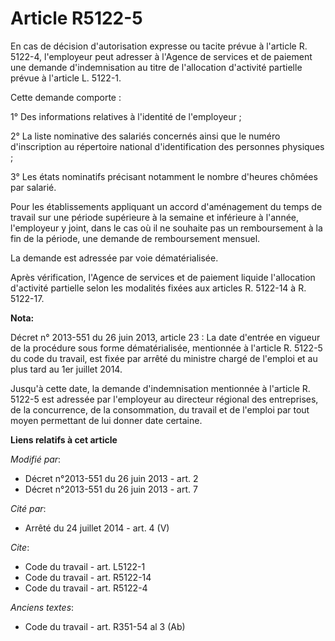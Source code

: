 # Article R5122-5

En cas de décision d'autorisation expresse ou tacite prévue à l'article R. 5122-4, l'employeur peut adresser à l'Agence de
services et de paiement une demande d'indemnisation au titre de l'allocation d'activité partielle prévue à l'article L.
5122-1. 

Cette demande comporte : 

1° Des informations relatives à l'identité de l'employeur ; 

2° La liste nominative des salariés concernés ainsi que le numéro d'inscription au répertoire national d'identification des
personnes physiques ; 

3° Les états nominatifs précisant notamment le nombre d'heures chômées par salarié. 

Pour les établissements appliquant un accord d'aménagement du temps de travail sur une période supérieure à la semaine et
inférieure à l'année, l'employeur y joint, dans le cas où il ne souhaite pas un remboursement à la fin de la période, une
demande de remboursement mensuel. 

La demande est adressée par voie dématérialisée. 

Après vérification, l'Agence de services et de paiement liquide l'allocation d'activité partielle selon les modalités fixées
aux articles R. 5122-14 à R. 5122-17.

**Nota:**

Décret n° 2013-551 du 26 juin 2013, article 23 : La date d'entrée en vigueur de la procédure sous forme dématérialisée,
mentionnée à l'article R. 5122-5 du code du travail, est fixée par arrêté du ministre chargé de l'emploi et au plus tard au
1er juillet 2014.

Jusqu'à cette date, la demande d'indemnisation mentionnée à l'article R. 5122-5 est adressée par l'employeur au directeur
régional des entreprises, de la concurrence, de la consommation, du travail et de l'emploi par tout moyen permettant de lui
donner date certaine.

**Liens relatifs à cet article**

_Modifié par_:

  - Décret n°2013-551 du 26 juin 2013 - art. 2
  - Décret n°2013-551 du 26 juin 2013 - art. 7

_Cité par_:

  - Arrêté du 24 juillet 2014 - art. 4 (V)

_Cite_:

  - Code du travail - art. L5122-1
  - Code du travail - art. R5122-14
  - Code du travail - art. R5122-4

_Anciens textes_:

  - Code du travail - art. R351-54 al 3 (Ab)
